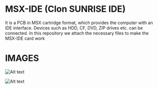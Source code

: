 # MSX-IDE (Clon SUNRISE IDE)

It is a PCB in MSX cartridge format, which provides the computer with an IDE interface. Devices such as HDD, CF, DVD, ZIP drives etc. can be connected.
In this repository we attach the necessary files to make the MSX-IDE card work

# IMAGES

![Alt text](https://github.com/capsule5000/MSX_IDE_Clon_SUNRISE/blob/main/Images/msx-ide.jpg)

![Alt text](https://github.com/capsule5000/MSX_IDE_Clon_SUNRISE/blob/main/Images/placa2.jpg)
